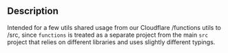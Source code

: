## Description

Intended for a few utils shared usage from our Cloudflare /functions utils to /src, since `functions` is treated as a separate project from the main `src` project that relies on different libraries and uses slightly different typings.
